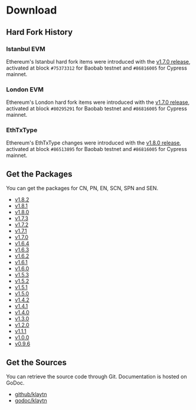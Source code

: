 # Download <a id="download"></a>

## Hard Fork History

### Istanbul EVM

Ethereum's Istanbul hard fork items were introduced with the [v1.7.0 release](https://github.com/klaytn/klaytn/releases/tag/v1.7.0), activated at block `#75373312` for Baobab testnet and `#86816005` for Cypress mainnet.

### London EVM

Ethereum's London hard fork items were introduced with the [v1.7.0 release](https://github.com/klaytn/klaytn/releases/tag/v1.7.0), activated at block `#80295291` for Baobab testnet and `#86816005` for Cypress mainnet.

### EthTxType

Ethereum's EthTxType changes were introduced with the [v1.8.0 release](https://github.com/klaytn/klaytn/releases/tag/v1.8.0), activated at block `#86513895` for Baobab testnet and `#86816005` for Cypress mainnet.

## Get the Packages <a id="get-the-packages"></a>
You can get the packages for CN, PN, EN, SCN, SPN and SEN.

* [v1.8.2](v1.8.2.md)
* [v1.8.1](v1.8.1.md)
* [v1.8.0](v1.8.0.md)
* [v1.7.3](v1.7.3.md)
* [v1.7.2](v1.7.2.md)
* [v1.7.1](v1.7.1.md)
* [v1.7.0](v1.7.0.md)
* [v1.6.4](v1.6.4.md)
* [v1.6.3](v1.6.3.md)
* [v1.6.2](v1.6.2.md)
* [v1.6.1](v1.6.1.md)
* [v1.6.0](v1.6.0.md)
* [v1.5.3](v1.5.3.md)
* [v1.5.2](v1.5.2.md)
* [v1.5.1](v1.5.1.md)
* [v1.5.0](v1.5.0.md)
* [v1.4.2](v1.4.2.md)
* [v1.4.1](v1.4.1.md)
* [v1.4.0](v1.4.0.md)
* [v1.3.0](v1.3.0.md)
* [v1.2.0](v1.2.0.md)
* [v1.1.1](v1.1.1.md)
* [v1.0.0](v1.0.0.md)
* [v0.9.6](v0.9.6.md)

## Get the Sources <a id="get-the-sources"></a>
You can retrieve the source code through Git. Documentation is hosted on GoDoc.

- [github/klaytn](https://github.com/klaytn/klaytn)
- [godoc/klaytn](https://godoc.org/github.com/klaytn/klaytn)

